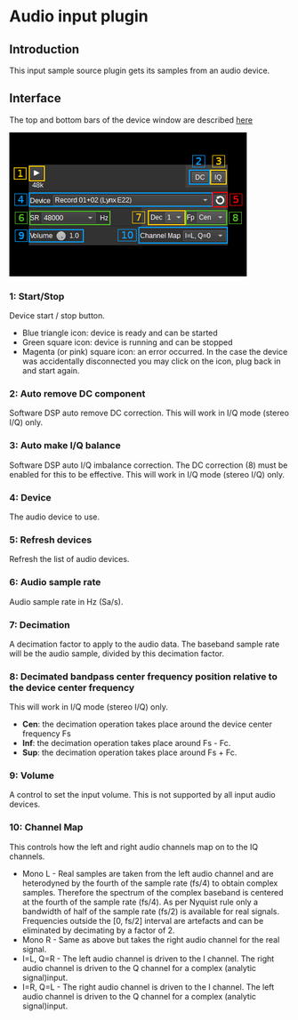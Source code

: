 <h1>Audio input plugin</h1>

<h2>Introduction</h2>

This input sample source plugin gets its samples from an audio device.

<h2>Interface</h2>

The top and bottom bars of the device window are described [here](../../../sdrgui/device/readme.md)

![Audio input plugin GUI](../../../doc/img/AudioInput_plugin.png)

<h3>1: Start/Stop</h3>

Device start / stop button.

  - Blue triangle icon: device is ready and can be started
  - Green square icon: device is running and can be stopped
  - Magenta (or pink) square icon: an error occurred. In the case the device was accidentally disconnected you may click on the icon, plug back in and start again.

<h3>2: Auto remove DC component</h3>

Software DSP auto remove DC correction. This will work in I/Q mode (stereo I/Q) only.

<h3>3: Auto make I/Q balance</h3>

Software DSP auto I/Q imbalance correction. The DC correction (8) must be enabled for this to be effective. This will work in I/Q mode (stereo I/Q) only.

<h3>4: Device</h3>

The audio device to use.

<h3>5: Refresh devices</h3>

Refresh the list of audio devices.

<h3>6: Audio sample rate</h3>

Audio sample rate in Hz (Sa/s).

<h3>7: Decimation</h3>

A decimation factor to apply to the audio data. The baseband sample rate will be the audio sample, divided by this decimation factor.

<h3>8: Decimated bandpass center frequency position relative to the device center frequency</h3>

This will work in I/Q mode (stereo I/Q) only.

  - **Cen**: the decimation operation takes place around the device center frequency Fs
  - **Inf**: the decimation operation takes place around Fs - Fc.
  - **Sup**: the decimation operation takes place around Fs + Fc.

<h3>9: Volume</h3>

A control to set the input volume. This is not supported by all input audio devices.

<h3>10: Channel Map</h3>

This controls how the left and right audio channels map on to the IQ channels.

* Mono L - Real samples are taken from the left audio channel and are heterodyned by the fourth of the sample rate (fs/4) to obtain complex samples. Therefore the spectrum of the complex baseband is centered at the fourth of the sample rate (fs/4). As per Nyquist rule only a bandwidth of half of the sample rate (fs/2) is available for real signals. Frequencies outside the [0, fs/2] interval are artefacts and can be eliminated by decimating by a factor of 2.
* Mono R - Same as above but takes the right audio channel for the real signal.
* I=L, Q=R - The left audio channel is driven to the I channel. The right audio channel is driven to the Q channel for a complex (analytic signal)input.
* I=R, Q=L - The right audio channel is driven to the I channel. The left audio channel is driven to the Q channel for a complex (analytic signal)input.

